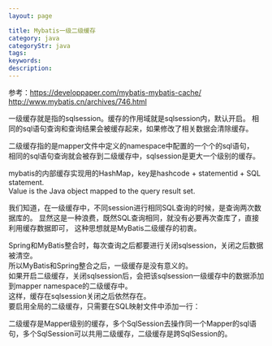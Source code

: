```yaml
---
layout: page

title: Mybatis一级二级缓存
category: java
categoryStr: java
tags: 
keywords: 
description: 
---
```



参考：https://developpaper.com/mybatis-mybatis-cache/  
http://www.mybatis.cn/archives/746.html 

一级缓存就是指的sqlsession。缓存的作用域就是sqlsession内，默认开启。 
相同的sql语句查询和查询结果会被缓存起来，如果修改了相关数据会清除缓存。  

二级缓存指的是mapper文件中定义的namespace中配置的一个个的sql语句，  
相同的sql语句查询就会被存到二级缓存中，sqlsession是更大一个级别的缓存。  

mybatis的内部缓存实现用的HashMap，key是hashcode + statementid + SQL statement.  
Value is the Java object mapped to the query result set. 

我们知道，在一级缓存中，不同session进行相同SQL查询的时候，是查询两次数据库的。
显然这是一种浪费，既然SQL查询相同，就没有必要再次查库了，直接利用缓存数据即可， 这种思想就是MyBatis二级缓存的初衷。

Spring和MyBatis整合时，每次查询之后都要进行关闭sqlsession，关闭之后数据被清空。   
所以MyBatis和Spring整合之后，一级缓存是没有意义的。  
如果开启二级缓存，关闭sqlsession后，会把该sqlsession一级缓存中的数据添加到mapper namespace的二级缓存中。   
这样，缓存在sqlsession关闭之后依然存在。  
要启用全局的二级缓存，只需要在SQL映射文件中添加一行：  

<cache/> 
二级缓存是Mapper级别的缓存，多个SqlSession去操作同一个Mapper的sql语句，多个SqlSession可以共用二级缓存，二级缓存是跨SqlSession的。 
 

